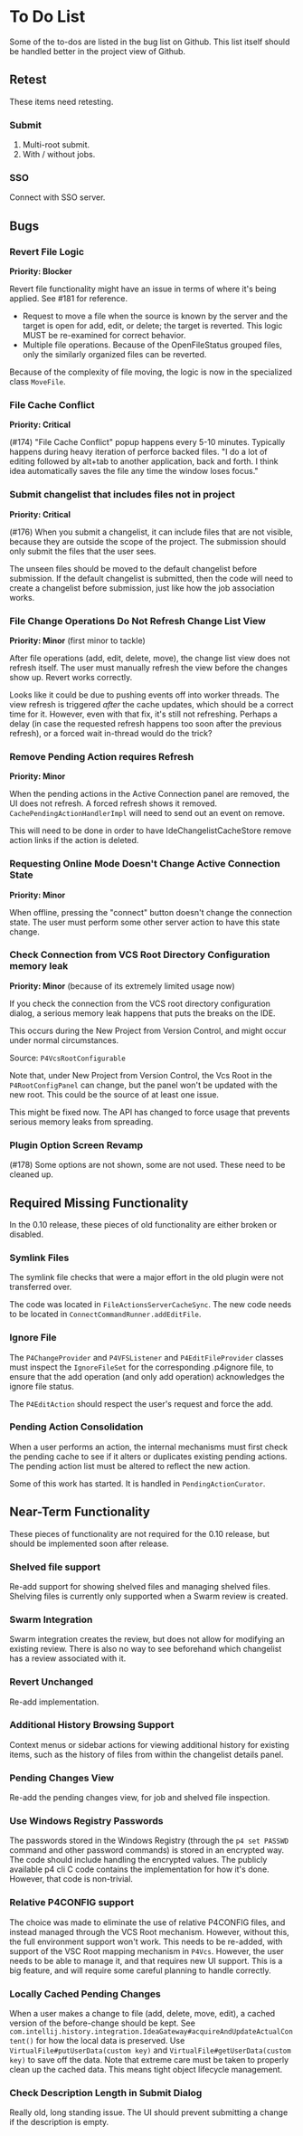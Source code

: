 # To Do List

Some of the to-dos are listed in the bug list on Github.  This list itself should be handled better in the project view
of Github.

## Retest

These items need retesting.

### Submit

1. Multi-root submit.
2. With / without jobs.

### SSO

Connect with SSO server.



## Bugs

### Revert File Logic

**Priority: Blocker**

Revert file functionality might have an issue in terms of where it's being applied.  See #181 for reference.

* Request to move a file when the source is known by the server and the target is open for add, edit, or delete; the
  target is reverted.  This logic MUST be re-examined for correct behavior.
* Multiple file operations.  Because of the OpenFileStatus grouped files, only the similarly organized files can be
  reverted.

Because of the complexity of file moving, the logic is now in the specialized class `MoveFile`.

### File Cache Conflict

**Priority: Critical**

(#174) "File Cache Conflict" popup happens every 5-10 minutes.  Typically happens during heavy iteration of perforce
backed files. "I do a lot of editing followed by alt+tab to another application, back and forth. I think idea
automatically saves the file any time the window loses focus."

### Submit changelist that includes files not in project

**Priority: Critical**

(#176) When you submit a changelist, it can include files that are not visible, because they are outside the scope of the
project.  The submission should only submit the files that the user sees.

The unseen files should be moved to the default changelist before submission.  If the default changelist is
submitted, then the code will need to create a changelist before submission, just like how the job association works.

### File Change Operations Do Not Refresh Change List View

**Priority: Minor** (first minor to tackle)

After file operations (add, edit, delete, move), the change list view does not refresh itself.  The user must manually
refresh the view before the changes show up.  Revert works correctly.

Looks like it could be due to pushing events off into worker threads.  The view refresh is triggered *after* the cache
updates, which should be a correct time for it.  However, even with that fix, it's still not refreshing.  Perhaps a
delay (in case the requested refresh happens too soon after the previous refresh), or a forced wait in-thread would do
the trick?

### Remove Pending Action requires Refresh

**Priority: Minor**

When the pending actions in the Active Connection panel are removed, the UI does not refresh.  A forced refresh shows it
removed.   `CachePendingActionHandlerImpl` will need to send out an event on remove.

This will need to be done in order to have IdeChangelistCacheStore remove action links if the action is deleted.

### Requesting Online Mode Doesn't Change Active Connection State

**Priority: Minor**

When offline, pressing the "connect" button doesn't change the connection state.  The user must perform some other
server action to have this state change.

### Check Connection from VCS Root Directory Configuration memory leak

**Priority: Minor** (because of its extremely limited usage now)

If you check the connection from the VCS root directory configuration dialog, a serious memory leak happens that puts
the breaks on the IDE.

This occurs during the New Project from Version Control, and might occur under normal circumstances.

Source: `P4VcsRootConfigurable`

Note that, under New Project from Version Control, the Vcs Root in the `P4RootConfigPanel` can change, but the panel
won't be updated with the new root.  This could be the source of at least one issue.

This might be fixed now.  The API has changed to force usage that prevents serious memory leaks from spreading.

### Plugin Option Screen Revamp

(#178) Some options are not shown, some are not used.  These need to be cleaned up.


## Required Missing Functionality

In the 0.10 release, these pieces of old functionality are either broken or disabled.

### Symlink Files

The symlink file checks that were a major effort in the old plugin were not transferred over.

The code was located in `FileActionsServerCacheSync`.  The new code needs to be located in
`ConnectCommandRunner.addEditFile`.

### Ignore File

The `P4ChangeProvider` and `P4VFSListener` and `P4EditFileProvider` classes must inspect the `IgnoreFileSet` for
the corresponding .p4ignore file, to ensure that the add operation (and only add operation) acknowledges the ignore
file status.

The `P4EditAction` should respect the user's request and force the add.

### Pending Action Consolidation

When a user performs an action, the internal mechanisms must first check the pending cache to see if it alters or
duplicates existing pending actions.  The pending action list must be altered to reflect the new action.

Some of this work has started.  It is handled in `PendingActionCurator`.


## Near-Term Functionality

These pieces of functionality are not required for the 0.10 release, but should be implemented soon after release.

### Shelved file support

Re-add support for showing shelved files and managing shelved files.  Shelving files is currently only supported when
a Swarm review is created.

### Swarm Integration

Swarm integration creates the review, but does not allow for modifying an existing review.  There is also no way to see
beforehand which changelist has a review associated with it.

### Revert Unchanged

Re-add implementation.

### Additional History Browsing Support

Context menus or sidebar actions for viewing additional history for existing items, such as the history of files from
within the changelist details panel. 

### Pending Changes View

Re-add the pending changes view, for job and shelved file inspection.

### Use Windows Registry Passwords

The passwords stored in the Windows Registry (through the `p4 set PASSWD` command and other password commands) is stored
in an encrypted way.  The code should include handling the encrypted values.  The publicly available p4 cli C code
contains the implementation for how it's done.  However, that code is non-trivial. 

### Relative P4CONFIG support

The choice was made to eliminate the use of relative P4CONFIG files, and instead managed through the VCS Root mechanism.
However, without this, the full environment support won't work.  This needs to be re-added, with support of the VSC Root
mapping mechanism in `P4Vcs`.  However, the user needs to be able to manage it, and that requires new UI support.  This
is a big feature, and will require some careful planning to handle correctly.

### Locally Cached Pending Changes

When a user makes a change to file (add, delete, move, edit), a cached version of the before-change should be kept.
See `com.intellij.history.integration.IdeaGateway#acquireAndUpdateActualContent()` for how the local data is preserved.
Use `VirtualFile#putUserData(custom key)` and `VirtualFile#getUserData(custom key)` to save off the data.  Note that
extreme care must be taken to properly clean up the cached data.  This means tight object lifecycle management.

### Check Description Length in Submit Dialog

Really old, long standing issue.  The UI should prevent submitting a change if the description is empty.
